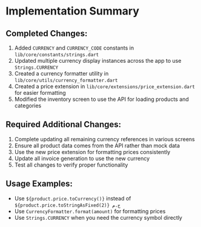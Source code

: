 # Implementation Summary

## Completed Changes:
1. Added `CURRENCY` and `CURRENCY_CODE` constants in `lib/core/constants/strings.dart`
2. Updated multiple currency display instances across the app to use `Strings.CURRENCY`
3. Created a currency formatter utility in `lib/core/utils/currency_formatter.dart`
4. Created a price extension in `lib/core/extensions/price_extension.dart` for easier formatting
5. Modified the inventory screen to use the API for loading products and categories

## Required Additional Changes:
1. Complete updating all remaining currency references in various screens
2. Ensure all product data comes from the API rather than mock data
3. Use the new price extension for formatting prices consistently
4. Update all invoice generation to use the new currency
5. Test all changes to verify proper functionality

## Usage Examples:
- Use `${product.price.toCurrency()}` instead of `${product.price.toStringAsFixed(2)} ج.م`
- Use `CurrencyFormatter.format(amount)` for formatting prices
- Use `Strings.CURRENCY` when you need the currency symbol directly
